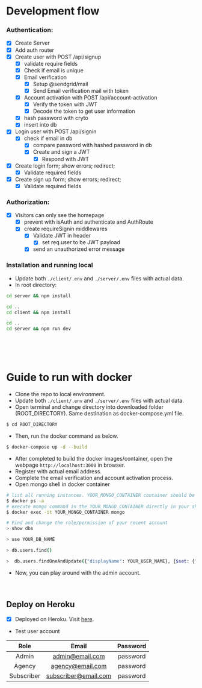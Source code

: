 # Development flow

### Authentication:

* [x] Create Server
* [x] Add auth router
* [x] Create user with POST /api/signup
    * [x] validate require fields
    * [x] Check if email is unique
    * [x] Email verification
        * [x] Setup @sendgrid/mail
        * [x] Send Email verification mail with token
    * [x] Account activation with POST /api/account-activation
        * [x] Verify the token with JWT
        * [x] Decode the token to get user information
    * [x] hash password with cryto
    * [x] insert into db

* [x] Login user with POST /api/signin
    * [x] check if email in db
        * [x] compare password with hashed password in db
        * [x] Create and sign a JWT
            * [x] Respond with JWT

* [x] Create login form; show errors; redirect;
    * [x] Validate required fields

* [x] Create sign up form; show errors; redirect;
    * [x] Validate required fields

### Authorization:

* [x] Visitors can only see the homepage
    * [x] prevent with isAuth and authenticate and AuthRoute
    * [x] create requireSignin middlewares
        * [x] Validate JWT in header
            * [x] set req.user to be JWT payload
        * [x] send an unauthorized error message

### Installation and running local

- Update both `./client/.env` and `./server/.env` files  with actual data.
- In root directory:

```bash
cd server && npm install
```

```bash
cd ..
cd client && npm install
```

```bash
cd .. 
cd server && npm run dev
```

<br><br><br>

# Guide to run with docker

- Clone the repo to local environment.
- Update both `./client/.env` and `./server/.env` files  with actual data.
- Open terminal and change directory into downloaded folder (ROOT_DIRECTORY). Same destination as docker-compose.yml file.

```bash
$ cd ROOT_DIRECTORY
```

- Then, run the docker command as below.

```bash
$ docker-compose up -d --build
```

- After completed to build the docker images/container, open the webpage `http://localhost:3000` in browser.
- Register with actual email address.
- Complete the email verification and account activation process.
- Open mongo shell in docker container

```bash
# list all running instances. YOUR_MONGO_CONTAINER container should be running.
$ docker ps -a
# execute mongo command in the YOUR_MONGO_CONTAINER directly in your shell
$ docker exec -it YOUR_MONGO_CONTAINER mongo
```

```bash
# Find and change the role/permission of your recent account
> show dbs

> use YOUR_DB_NAME

> db.users.find()

>  db.users.findOneAndUpdate({"displayName": YOUR_USER_NAME}, {$set: {"role": "admin"}})
```

- Now, you can play around with the admin account.
<br><br><br>


## Deploy on Heroku

* [x] Deployed on Heroku. Visit [here](https://travelstory-ticket.herokuapp.com/).
* Test user account

| Role  | Email | Password |
|:-----:|:----------------:|:------:|
| Admin | admin@email.com | password |
| Agency | agency@email.com | password |
| Subscriber | subscriber@email.com | password |